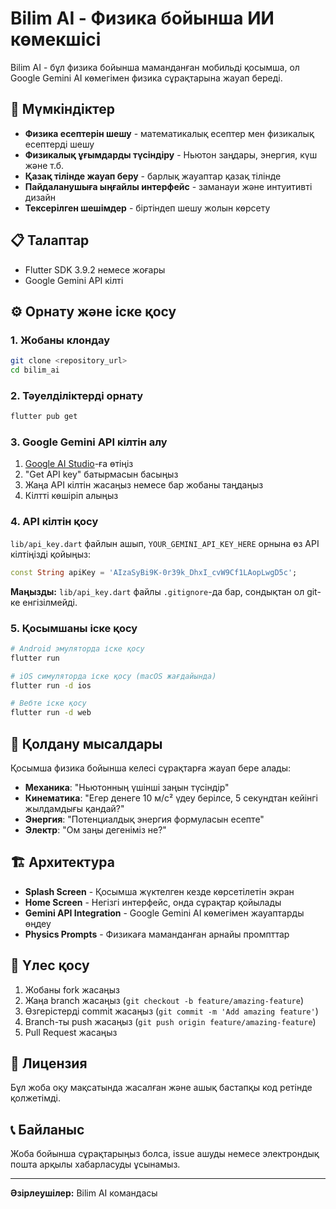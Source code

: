 # Bilim AI - Физика бойынша ИИ көмекшісі

Bilim AI - бұл физика бойынша маманданған мобильді қосымша, ол Google Gemini AI көмегімен физика сұрақтарына жауап береді.

## 🚀 Мүмкіндіктер

- **Физика есептерін шешу** - математикалық есептер мен физикалық есептерді шешу
- **Физикалық ұғымдарды түсіндіру** - Ньютон заңдары, энергия, күш және т.б.
- **Қазақ тілінде жауап беру** - барлық жауаптар қазақ тілінде
- **Пайдаланушыға ыңғайлы интерфейс** - заманауи және интуитивті дизайн
- **Тексерілген шешімдер** - біртіндеп шешу жолын көрсету

## 📋 Талаптар

- Flutter SDK 3.9.2 немесе жоғары
- Google Gemini API кілті

## ⚙️ Орнату және іске қосу

### 1. Жобаны клондау
```bash
git clone <repository_url>
cd bilim_ai
```

### 2. Тәуелділіктерді орнату
```bash
flutter pub get
```

### 3. Google Gemini API кілтін алу

1. [Google AI Studio](https://ai.google.dev/)-ға өтіңіз
2. "Get API key" батырмасын басыңыз
3. Жаңа API кілтін жасаңыз немесе бар жобаны таңдаңыз
4. Кілтті көшіріп алыңыз

### 4. API кілтін қосу

`lib/api_key.dart` файлын ашып, `YOUR_GEMINI_API_KEY_HERE` орнына өз API кілтіңізді қойыңыз:

```dart
const String apiKey = 'AIzaSyBi9K-0r39k_DhxI_cvW9Cf1LAopLwgD5c';
```

**Маңызды:** `lib/api_key.dart` файлы `.gitignore`-да бар, сондықтан ол git-ке енгізілмейді.

### 5. Қосымшаны іске қосу

```bash
# Android эмуляторда іске қосу
flutter run

# iOS симуляторда іске қосу (macOS жағдайында)
flutter run -d ios

# Вебте іске қосу
flutter run -d web
```

## 📱 Қолдану мысалдары

Қосымша физика бойынша келесі сұрақтарға жауап бере алады:

- **Механика**: "Ньютонның үшінші заңын түсіндір"
- **Кинематика**: "Егер денеге 10 м/с² үдеу берілсе, 5 секундтан кейінгі жылдамдығы қандай?"
- **Энергия**: "Потенциалдық энергия формуласын есепте"
- **Электр**: "Ом заңы дегеніміз не?"

## 🏗️ Архитектура

- **Splash Screen** - Қосымша жүктелген кезде көрсетілетін экран
- **Home Screen** - Негізгі интерфейс, онда сұрақтар қойылады
- **Gemini API Integration** - Google Gemini AI көмегімен жауаптарды өңдеу
- **Physics Prompts** - Физикаға маманданған арнайы промпттар

## 🤝 Үлес қосу

1. Жобаны fork жасаңыз
2. Жаңа branch жасаңыз (`git checkout -b feature/amazing-feature`)
3. Өзгерістерді commit жасаңыз (`git commit -m 'Add amazing feature'`)
4. Branch-ты push жасаңыз (`git push origin feature/amazing-feature`)
5. Pull Request жасаңыз

## 📝 Лицензия

Бұл жоба оқу мақсатында жасалған және ашық бастапқы код ретінде қолжетімді.

## 📞 Байланыс

Жоба бойынша сұрақтарыңыз болса, issue ашуды немесе электрондық пошта арқылы хабарласуды ұсынамыз.

---

**Әзірлеушілер:** Bilim AI командасы
